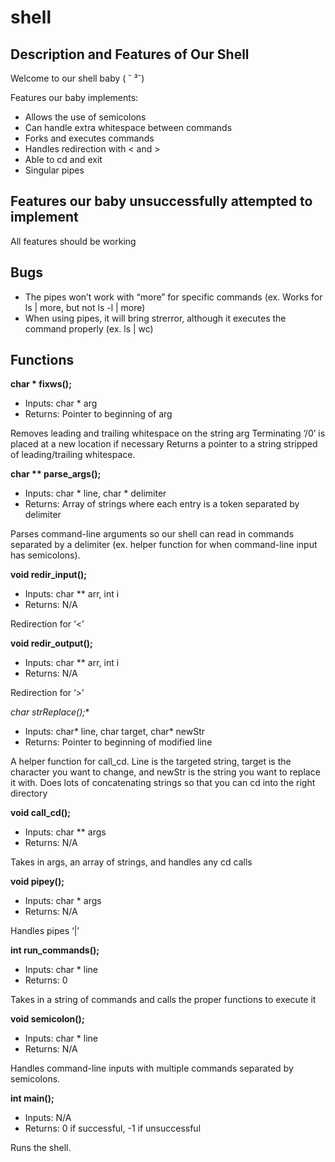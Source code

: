 # shell

## Description and Features of Our Shell

Welcome to our shell baby ( ˘ ³˘)

Features our baby implements:
- Allows the use of semicolons
- Can handle extra whitespace between commands
- Forks and executes commands
- Handles redirection with < and >
- Able to cd and exit
- Singular pipes

## Features our baby unsuccessfully attempted to implement

All features should be working


## Bugs

- The pipes won’t work with “more” for specific commands (ex. Works for ls | more, but not ls -l | more)
- When using pipes, it will bring strerror, although it executes the command properly (ex. ls | wc)


## Functions

**char * fixws();**
- Inputs: char * arg
- Returns: Pointer to beginning of arg

Removes leading and trailing whitespace on the string arg
Terminating ‘/0’ is placed at a new location if necessary
Returns a pointer to a string stripped of leading/trailing whitespace.


**char ** parse_args();**
- Inputs: char * line, char * delimiter
- Returns: Array of strings where each entry is a token separated by delimiter

Parses command-line arguments so our shell can read in commands separated by a delimiter (ex. helper function for when command-line input has semicolons).

**void redir_input();**
- Inputs: char ** arr, int i
- Returns: N/A

Redirection for ‘<’

**void redir_output();**
- Inputs: char ** arr, int i
- Returns: N/A

Redirection for ‘>’

**char* strReplace();**
- Inputs: char* line, char target, char* newStr
- Returns: Pointer to beginning of modified line

A helper function for call_cd. Line is the targeted string, target is the character you want to change, and newStr is the string you want to replace it with. Does lots of concatenating strings so that you can cd into the right directory

**void call_cd();**
- Inputs: char ** args
- Returns: N/A

Takes in args, an array of strings, and handles any cd calls

**void pipey();**
- Inputs: char * args
- Returns: N/A

Handles pipes ‘|’

**int run_commands();**
- Inputs: char * line
- Returns: 0

Takes in a string of commands and calls the proper functions to execute it

**void semicolon();**
- Inputs: char * line
- Returns: N/A

Handles command-line inputs with multiple commands separated by semicolons.

**int main();**
- Inputs: N/A
- Returns: 0 if successful, -1 if unsuccessful

Runs the shell.
